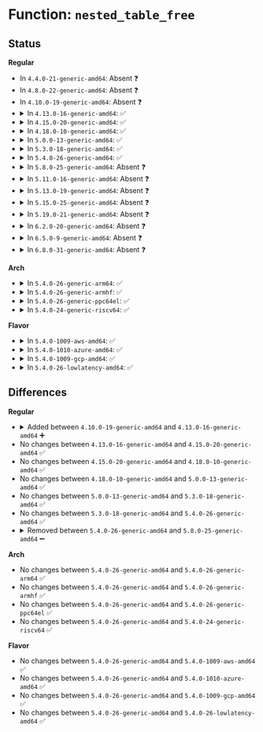 # Function: <code>nested_table_free</code>

## Status
<b>Regular</b>
<ul>
<li>
In <code>4.4.0-21-generic-amd64</code>: Absent ❓
</li>
<li>
In <code>4.8.0-22-generic-amd64</code>: Absent ❓
</li>
<li>
In <code>4.10.0-19-generic-amd64</code>: Absent ❓
</li>
<li>
<details>
<summary>In <code>4.13.0-16-generic-amd64</code>: ✅</summary>

```c
void nested_table_free(union nested_table * ntbl, unsigned int size)
```

```json
{
  "name": "nested_table_free",
  "collision_type": "Unique Static",
  "inline_type": "No",
  "funcs": [
    {
      "addr": 18446744071583478224,
      "name": "nested_table_free",
      "external": false,
      "loc": "lib/rhashtable.c:104",
      "file": "lib/rhashtable.c",
      "inline": "seen, unknown",
      "caller_inline": [],
      "caller_func": [
        "lib/rhashtable.c:bucket_table_free",
        "lib/rhashtable.c:nested_table_free"
      ]
    }
  ],
  "symbols": [
    {
      "addr": 18446744071583478224,
      "name": "nested_table_free",
      "section": ".text",
      "bind": "STB_LOCAL",
      "size": 80
    }
  ]
}
```
</details>
</li>
<li>
<details>
<summary>In <code>4.15.0-20-generic-amd64</code>: ✅</summary>

```c
void nested_table_free(union nested_table * ntbl, unsigned int size)
```

```json
{
  "name": "nested_table_free",
  "collision_type": "Unique Static",
  "inline_type": "No",
  "funcs": [
    {
      "addr": 18446744071583659200,
      "name": "nested_table_free",
      "external": false,
      "loc": "lib/rhashtable.c:104",
      "file": "lib/rhashtable.c",
      "inline": "seen, unknown",
      "caller_inline": [],
      "caller_func": [
        "lib/rhashtable.c:bucket_table_free",
        "lib/rhashtable.c:nested_table_free"
      ]
    }
  ],
  "symbols": [
    {
      "addr": 18446744071583659200,
      "name": "nested_table_free",
      "section": ".text",
      "bind": "STB_LOCAL",
      "size": 80
    }
  ]
}
```
</details>
</li>
<li>
<details>
<summary>In <code>4.18.0-10-generic-amd64</code>: ✅</summary>

```c
void nested_table_free(union nested_table * ntbl, unsigned int size)
```

```json
{
  "name": "nested_table_free",
  "collision_type": "Unique Static",
  "inline_type": "No",
  "funcs": [
    {
      "addr": 18446744071583875968,
      "name": "nested_table_free",
      "external": false,
      "loc": "lib/rhashtable.c:68",
      "file": "lib/rhashtable.c",
      "inline": "seen, unknown",
      "caller_inline": [],
      "caller_func": [
        "lib/rhashtable.c:bucket_table_free",
        "lib/rhashtable.c:nested_table_free"
      ]
    }
  ],
  "symbols": [
    {
      "addr": 18446744071583875968,
      "name": "nested_table_free",
      "section": ".text",
      "bind": "STB_LOCAL",
      "size": 80
    }
  ]
}
```
</details>
</li>
<li>
<details>
<summary>In <code>5.0.0-13-generic-amd64</code>: ✅</summary>

```c
void nested_table_free(union nested_table * ntbl, unsigned int size)
```

```json
{
  "name": "nested_table_free",
  "collision_type": "Unique Static",
  "inline_type": "No",
  "funcs": [
    {
      "addr": 18446744071583958960,
      "name": "nested_table_free",
      "external": false,
      "loc": "lib/rhashtable.c:68",
      "file": "lib/rhashtable.c",
      "inline": "seen, unknown",
      "caller_inline": [],
      "caller_func": [
        "lib/rhashtable.c:bucket_table_free",
        "lib/rhashtable.c:nested_table_free"
      ]
    }
  ],
  "symbols": [
    {
      "addr": 18446744071583958960,
      "name": "nested_table_free",
      "section": ".text",
      "bind": "STB_LOCAL",
      "size": 80
    }
  ]
}
```
</details>
</li>
<li>
<details>
<summary>In <code>5.3.0-18-generic-amd64</code>: ✅</summary>

```c
void nested_table_free(union nested_table * ntbl, unsigned int size)
```

```json
{
  "name": "nested_table_free",
  "collision_type": "Unique Static",
  "inline_type": "No",
  "funcs": [
    {
      "addr": 18446744071584139200,
      "name": "nested_table_free",
      "external": false,
      "loc": "lib/rhashtable.c:66",
      "file": "lib/rhashtable.c",
      "inline": "seen, unknown",
      "caller_inline": [],
      "caller_func": [
        "lib/rhashtable.c:bucket_table_free",
        "lib/rhashtable.c:nested_table_free"
      ]
    }
  ],
  "symbols": [
    {
      "addr": 18446744071584139200,
      "name": "nested_table_free",
      "section": ".text",
      "bind": "STB_LOCAL",
      "size": 81
    }
  ]
}
```
</details>
</li>
<li>
<details>
<summary>In <code>5.4.0-26-generic-amd64</code>: ✅</summary>

```c
void nested_table_free(union nested_table * ntbl, unsigned int size)
```

```json
{
  "name": "nested_table_free",
  "collision_type": "Unique Static",
  "inline_type": "No",
  "funcs": [
    {
      "addr": 18446744071584261648,
      "name": "nested_table_free",
      "external": false,
      "loc": "lib/rhashtable.c:66",
      "file": "lib/rhashtable.c",
      "inline": "seen, unknown",
      "caller_inline": [],
      "caller_func": [
        "lib/rhashtable.c:bucket_table_free",
        "lib/rhashtable.c:nested_table_free"
      ]
    }
  ],
  "symbols": [
    {
      "addr": 18446744071584261648,
      "name": "nested_table_free",
      "section": ".text",
      "bind": "STB_LOCAL",
      "size": 81
    }
  ]
}
```
</details>
</li>
<li>
<details>
<summary>In <code>5.8.0-25-generic-amd64</code>: Absent ❓</summary>

```json
{
  "name": "nested_table_free",
  "collision_type": "Unique Static",
  "inline_type": "Selective",
  "funcs": [
    {
      "addr": 18446744071584671184,
      "name": "nested_table_free",
      "external": false,
      "loc": "lib/rhashtable.c:75",
      "file": "lib/rhashtable.c",
      "inline": "not declared, inlined",
      "caller_inline": [],
      "caller_func": [
        "lib/rhashtable.c:bucket_table_free"
      ]
    }
  ],
  "symbols": [
    {
      "addr": 18446744071584671184,
      "name": "nested_table_free.isra.0",
      "section": ".text",
      "bind": "STB_LOCAL",
      "size": 228
    }
  ]
}
```
</details>
</li>
<li>
<details>
<summary>In <code>5.11.0-16-generic-amd64</code>: Absent ❓</summary>

```json
{
  "name": "nested_table_free",
  "collision_type": "Unique Static",
  "inline_type": "Selective",
  "funcs": [
    {
      "addr": 18446744071584788800,
      "name": "nested_table_free",
      "external": false,
      "loc": "lib/rhashtable.c:75",
      "file": "lib/rhashtable.c",
      "inline": "not declared, inlined",
      "caller_inline": [],
      "caller_func": [
        "lib/rhashtable.c:bucket_table_free"
      ]
    }
  ],
  "symbols": [
    {
      "addr": 18446744071584788800,
      "name": "nested_table_free.isra.0",
      "section": ".text",
      "bind": "STB_LOCAL",
      "size": 228
    }
  ]
}
```
</details>
</li>
<li>
<details>
<summary>In <code>5.13.0-19-generic-amd64</code>: Absent ❓</summary>

```json
{
  "name": "nested_table_free",
  "collision_type": "Unique Static",
  "inline_type": "Selective",
  "funcs": [
    {
      "addr": 18446744071584834300,
      "name": "nested_table_free",
      "external": false,
      "loc": "lib/rhashtable.c:75",
      "file": "lib/rhashtable.c",
      "inline": "not declared, inlined",
      "caller_inline": [
        "lib/rhashtable.c:bucket_table_free"
      ],
      "caller_func": [
        "lib/rhashtable.c:bucket_table_free"
      ]
    }
  ],
  "symbols": [
    {
      "addr": 18446744071584833952,
      "name": "nested_table_free.isra.0",
      "section": ".text",
      "bind": "STB_LOCAL",
      "size": 228
    }
  ]
}
```
</details>
</li>
<li>
<details>
<summary>In <code>5.15.0-25-generic-amd64</code>: Absent ❓</summary>

```json
{
  "name": "nested_table_free",
  "collision_type": "Unique Static",
  "inline_type": "Selective",
  "funcs": [
    {
      "addr": 18446744071585253418,
      "name": "nested_table_free",
      "external": false,
      "loc": "lib/rhashtable.c:75",
      "file": "lib/rhashtable.c",
      "inline": "not declared, inlined",
      "caller_inline": [
        "lib/rhashtable.c:bucket_table_free"
      ],
      "caller_func": [
        "lib/rhashtable.c:bucket_table_free"
      ]
    }
  ],
  "symbols": [
    {
      "addr": 18446744071585253056,
      "name": "nested_table_free.isra.0",
      "section": ".text",
      "bind": "STB_LOCAL",
      "size": 228
    }
  ]
}
```
</details>
</li>
<li>
<details>
<summary>In <code>5.19.0-21-generic-amd64</code>: Absent ❓</summary>

```json
{
  "name": "nested_table_free",
  "collision_type": "Unique Static",
  "inline_type": "Selective",
  "funcs": [
    {
      "addr": 18446744071586095176,
      "name": "nested_table_free",
      "external": false,
      "loc": "lib/rhashtable.c:75",
      "file": "lib/rhashtable.c",
      "inline": "not declared, inlined",
      "caller_inline": [
        "lib/rhashtable.c:bucket_table_free"
      ],
      "caller_func": [
        "lib/rhashtable.c:bucket_table_free"
      ]
    }
  ],
  "symbols": [
    {
      "addr": 18446744071586094784,
      "name": "nested_table_free.isra.0",
      "section": ".text",
      "bind": "STB_LOCAL",
      "size": 253
    }
  ]
}
```
</details>
</li>
<li>
<details>
<summary>In <code>6.2.0-20-generic-amd64</code>: Absent ❓</summary>

```json
{
  "name": "nested_table_free",
  "collision_type": "Unique Static",
  "inline_type": "Selective",
  "funcs": [
    {
      "addr": 18446744071587078744,
      "name": "nested_table_free",
      "external": false,
      "loc": "lib/rhashtable.c:75",
      "file": "lib/rhashtable.c",
      "inline": "not declared, inlined",
      "caller_inline": [
        "lib/rhashtable.c:bucket_table_free"
      ],
      "caller_func": [
        "lib/rhashtable.c:bucket_table_free"
      ]
    }
  ],
  "symbols": [
    {
      "addr": 18446744071587078336,
      "name": "nested_table_free.isra.0",
      "section": ".text",
      "bind": "STB_LOCAL",
      "size": 253
    }
  ]
}
```
</details>
</li>
<li>
<details>
<summary>In <code>6.5.0-9-generic-amd64</code>: Absent ❓</summary>

```json
{
  "name": "nested_table_free",
  "collision_type": "Unique Static",
  "inline_type": "Selective",
  "funcs": [
    {
      "addr": 18446744071587337704,
      "name": "nested_table_free",
      "external": false,
      "loc": "lib/rhashtable.c:75",
      "file": "lib/rhashtable.c",
      "inline": "not declared, inlined",
      "caller_inline": [
        "lib/rhashtable.c:bucket_table_free"
      ],
      "caller_func": [
        "lib/rhashtable.c:bucket_table_free"
      ]
    }
  ],
  "symbols": [
    {
      "addr": 18446744071587337280,
      "name": "nested_table_free.isra.0",
      "section": ".text",
      "bind": "STB_LOCAL",
      "size": 261
    }
  ]
}
```
</details>
</li>
<li>
<details>
<summary>In <code>6.8.0-31-generic-amd64</code>: Absent ❓</summary>

```json
{
  "name": "nested_table_free",
  "collision_type": "Unique Static",
  "inline_type": "Selective",
  "funcs": [
    {
      "addr": 18446744071587621176,
      "name": "nested_table_free",
      "external": false,
      "loc": "lib/rhashtable.c:75",
      "file": "lib/rhashtable.c",
      "inline": "not declared, inlined",
      "caller_inline": [
        "lib/rhashtable.c:bucket_table_free"
      ],
      "caller_func": [
        "lib/rhashtable.c:bucket_table_free"
      ]
    }
  ],
  "symbols": [
    {
      "addr": 18446744071587620752,
      "name": "nested_table_free.isra.0",
      "section": ".text",
      "bind": "STB_LOCAL",
      "size": 261
    }
  ]
}
```
</details>
</li>
</ul>
<b>Arch</b>
<ul>
<li>
<details>
<summary>In <code>5.4.0-26-generic-arm64</code>: ✅</summary>

```c
void nested_table_free(union nested_table * ntbl, unsigned int size)
```

```json
{
  "name": "nested_table_free",
  "collision_type": "Unique Static",
  "inline_type": "No",
  "funcs": [
    {
      "addr": 18446603336496143000,
      "name": "nested_table_free",
      "external": false,
      "loc": "lib/rhashtable.c:66",
      "file": "lib/rhashtable.c",
      "inline": "seen, unknown",
      "caller_inline": [],
      "caller_func": [
        "lib/rhashtable.c:bucket_table_free",
        "lib/rhashtable.c:nested_table_free"
      ]
    }
  ],
  "symbols": [
    {
      "addr": 18446603336496143000,
      "name": "nested_table_free",
      "section": ".text",
      "bind": "STB_LOCAL",
      "size": 96
    }
  ]
}
```
</details>
</li>
<li>
<details>
<summary>In <code>5.4.0-26-generic-armhf</code>: ✅</summary>

```c
void nested_table_free(union nested_table * ntbl, unsigned int size)
```

```json
{
  "name": "nested_table_free",
  "collision_type": "Unique Static",
  "inline_type": "No",
  "funcs": [
    {
      "addr": 3229465008,
      "name": "nested_table_free",
      "external": false,
      "loc": "lib/rhashtable.c:66",
      "file": "lib/rhashtable.c",
      "inline": "seen, unknown",
      "caller_inline": [],
      "caller_func": [
        "lib/rhashtable.c:bucket_table_free",
        "lib/rhashtable.c:nested_table_free"
      ]
    }
  ],
  "symbols": [
    {
      "addr": 3229465008,
      "name": "nested_table_free",
      "section": ".text",
      "bind": "STB_LOCAL",
      "size": 80
    }
  ]
}
```
</details>
</li>
<li>
<details>
<summary>In <code>5.4.0-26-generic-ppc64el</code>: ✅</summary>

```c
void nested_table_free(union nested_table * ntbl, unsigned int size)
```

```json
{
  "name": "nested_table_free",
  "collision_type": "Unique Static",
  "inline_type": "No",
  "funcs": [
    {
      "addr": 13835058055290402048,
      "name": "nested_table_free",
      "external": false,
      "loc": "lib/rhashtable.c:66",
      "file": "lib/rhashtable.c",
      "inline": "seen, unknown",
      "caller_inline": [],
      "caller_func": [
        "lib/rhashtable.c:bucket_table_free",
        "lib/rhashtable.c:nested_table_free"
      ]
    }
  ],
  "symbols": [
    {
      "addr": 13835058055290402048,
      "name": "nested_table_free",
      "section": ".text",
      "bind": "STB_LOCAL",
      "size": 148
    }
  ]
}
```
</details>
</li>
<li>
<details>
<summary>In <code>5.4.0-24-generic-riscv64</code>: ✅</summary>

```c
void nested_table_free(union nested_table * ntbl, unsigned int size)
```

```json
{
  "name": "nested_table_free",
  "collision_type": "Unique Static",
  "inline_type": "No",
  "funcs": [
    {
      "addr": 18446743936275198558,
      "name": "nested_table_free",
      "external": false,
      "loc": "lib/rhashtable.c:66",
      "file": "lib/rhashtable.c",
      "inline": "seen, unknown",
      "caller_inline": [],
      "caller_func": [
        "lib/rhashtable.c:bucket_table_free",
        "lib/rhashtable.c:nested_table_free"
      ]
    }
  ],
  "symbols": [
    {
      "addr": 18446743936275198558,
      "name": "nested_table_free",
      "section": ".text",
      "bind": "STB_LOCAL",
      "size": 82
    }
  ]
}
```
</details>
</li>
</ul>
<b>Flavor</b>
<ul>
<li>
<details>
<summary>In <code>5.4.0-1009-aws-amd64</code>: ✅</summary>

```c
void nested_table_free(union nested_table * ntbl, unsigned int size)
```

```json
{
  "name": "nested_table_free",
  "collision_type": "Unique Static",
  "inline_type": "No",
  "funcs": [
    {
      "addr": 18446744071584230384,
      "name": "nested_table_free",
      "external": false,
      "loc": "lib/rhashtable.c:66",
      "file": "lib/rhashtable.c",
      "inline": "seen, unknown",
      "caller_inline": [],
      "caller_func": [
        "lib/rhashtable.c:bucket_table_free",
        "lib/rhashtable.c:nested_table_free"
      ]
    }
  ],
  "symbols": [
    {
      "addr": 18446744071584230384,
      "name": "nested_table_free",
      "section": ".text",
      "bind": "STB_LOCAL",
      "size": 81
    }
  ]
}
```
</details>
</li>
<li>
<details>
<summary>In <code>5.4.0-1010-azure-amd64</code>: ✅</summary>

```c
void nested_table_free(union nested_table * ntbl, unsigned int size)
```

```json
{
  "name": "nested_table_free",
  "collision_type": "Unique Static",
  "inline_type": "No",
  "funcs": [
    {
      "addr": 18446744071584165584,
      "name": "nested_table_free",
      "external": false,
      "loc": "lib/rhashtable.c:66",
      "file": "lib/rhashtable.c",
      "inline": "seen, unknown",
      "caller_inline": [],
      "caller_func": [
        "lib/rhashtable.c:bucket_table_free",
        "lib/rhashtable.c:nested_table_free"
      ]
    }
  ],
  "symbols": [
    {
      "addr": 18446744071584165584,
      "name": "nested_table_free",
      "section": ".text",
      "bind": "STB_LOCAL",
      "size": 81
    }
  ]
}
```
</details>
</li>
<li>
<details>
<summary>In <code>5.4.0-1009-gcp-amd64</code>: ✅</summary>

```c
void nested_table_free(union nested_table * ntbl, unsigned int size)
```

```json
{
  "name": "nested_table_free",
  "collision_type": "Unique Static",
  "inline_type": "No",
  "funcs": [
    {
      "addr": 18446744071584214144,
      "name": "nested_table_free",
      "external": false,
      "loc": "lib/rhashtable.c:66",
      "file": "lib/rhashtable.c",
      "inline": "seen, unknown",
      "caller_inline": [],
      "caller_func": [
        "lib/rhashtable.c:bucket_table_free",
        "lib/rhashtable.c:nested_table_free"
      ]
    }
  ],
  "symbols": [
    {
      "addr": 18446744071584214144,
      "name": "nested_table_free",
      "section": ".text",
      "bind": "STB_LOCAL",
      "size": 81
    }
  ]
}
```
</details>
</li>
<li>
<details>
<summary>In <code>5.4.0-26-lowlatency-amd64</code>: ✅</summary>

```c
void nested_table_free(union nested_table * ntbl, unsigned int size)
```

```json
{
  "name": "nested_table_free",
  "collision_type": "Unique Static",
  "inline_type": "No",
  "funcs": [
    {
      "addr": 18446744071584319008,
      "name": "nested_table_free",
      "external": false,
      "loc": "lib/rhashtable.c:66",
      "file": "lib/rhashtable.c",
      "inline": "seen, unknown",
      "caller_inline": [],
      "caller_func": [
        "lib/rhashtable.c:bucket_table_free",
        "lib/rhashtable.c:nested_table_free"
      ]
    }
  ],
  "symbols": [
    {
      "addr": 18446744071584319008,
      "name": "nested_table_free",
      "section": ".text",
      "bind": "STB_LOCAL",
      "size": 81
    }
  ]
}
```
</details>
</li>
</ul>

## Differences
<b>Regular</b>
<ul>
<li>
<details>
<summary>Added between <code>4.10.0-19-generic-amd64</code> and <code>4.13.0-16-generic-amd64</code> ➕</summary>

```c
void nested_table_free(union nested_table * ntbl, unsigned int size)
```
</details>
</li>
<li>
No changes between <code>4.13.0-16-generic-amd64</code> and <code>4.15.0-20-generic-amd64</code> ✅
</li>
<li>
No changes between <code>4.15.0-20-generic-amd64</code> and <code>4.18.0-10-generic-amd64</code> ✅
</li>
<li>
No changes between <code>4.18.0-10-generic-amd64</code> and <code>5.0.0-13-generic-amd64</code> ✅
</li>
<li>
No changes between <code>5.0.0-13-generic-amd64</code> and <code>5.3.0-18-generic-amd64</code> ✅
</li>
<li>
No changes between <code>5.3.0-18-generic-amd64</code> and <code>5.4.0-26-generic-amd64</code> ✅
</li>
<li>
<details>
<summary>Removed between <code>5.4.0-26-generic-amd64</code> and <code>5.8.0-25-generic-amd64</code> ➖</summary>

```c
void nested_table_free(union nested_table * ntbl, unsigned int size)
```
</details>
</li>
</ul>
<b>Arch</b>
<ul>
<li>
No changes between <code>5.4.0-26-generic-amd64</code> and <code>5.4.0-26-generic-arm64</code> ✅
</li>
<li>
No changes between <code>5.4.0-26-generic-amd64</code> and <code>5.4.0-26-generic-armhf</code> ✅
</li>
<li>
No changes between <code>5.4.0-26-generic-amd64</code> and <code>5.4.0-26-generic-ppc64el</code> ✅
</li>
<li>
No changes between <code>5.4.0-26-generic-amd64</code> and <code>5.4.0-24-generic-riscv64</code> ✅
</li>
</ul>
<b>Flavor</b>
<ul>
<li>
No changes between <code>5.4.0-26-generic-amd64</code> and <code>5.4.0-1009-aws-amd64</code> ✅
</li>
<li>
No changes between <code>5.4.0-26-generic-amd64</code> and <code>5.4.0-1010-azure-amd64</code> ✅
</li>
<li>
No changes between <code>5.4.0-26-generic-amd64</code> and <code>5.4.0-1009-gcp-amd64</code> ✅
</li>
<li>
No changes between <code>5.4.0-26-generic-amd64</code> and <code>5.4.0-26-lowlatency-amd64</code> ✅
</li>
</ul>
